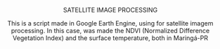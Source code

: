 <p align="center">SATELLITE IMAGE PROCESSING</p>


<p align="center">This is a script made in Google Earth Engine, using for satellite imagem processing. In this case, was made the NDVI (Normalized Difference Vegetation Index) and the surface temperature, both in Maringá-PR</p>

